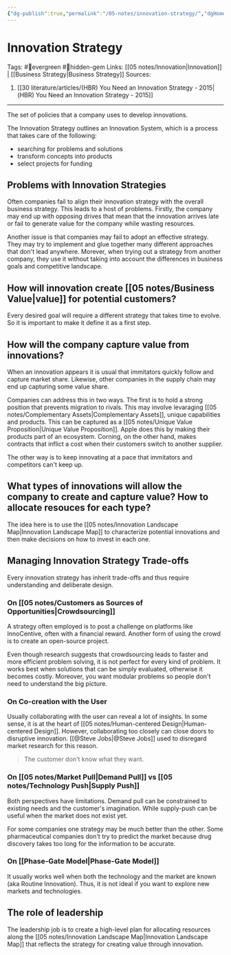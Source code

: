 ```yaml
---
{"dg-publish":true,"permalink":"/05-notes/innovation-strategy/","dgHomeLink":true,"dgPassFrontmatter":false}
---
```



# Innovation Strategy
Tags: #🌲evergreen #💎hidden-gem 
Links: [[05 notes/Innovation|Innovation]] | [[Business Strategy|Business Strategy]]
Sources: 
1. [[30 literature/articles/(HBR) You Need an Innovation Strategy - 2015|(HBR) You Need an Innovation Strategy - 2015]]
---
The set of policies that a company uses to develop innovations.

The Innovation Strategy outlines an Innovation System, which is a process that takes care of the following:
- searching for problems and solutions
- transform concepts into products
- select projects for funding

## Problems with Innovation Strategies
Often companies fail to align their innovation strategy with the overall business strategy. This leads to a host of problems. Firstly, the company may end up with opposing drives that mean that the innovation arrives late or fail to generate value for the company while wasting resources.

Another issue is that companies may fail to adopt an effective strategy. They may try to implement and glue together many different approaches that don't lead anywhere. Morever, when trying out a strategy from another company, they use it without taking into account the differences in business goals and competitive landscape.

## How will innovation create [[05 notes/Business Value|value]] for potential customers?
Every desired goal will require a different strategy that takes time to evolve. So it is important to make it define it as a first step.

## How will the company capture value from innovations?
When an innovation appears it is usual that immitators quickly follow and capture market share. Likewise, other companies in the supply chain may end up capturing some value share.

Companies can address this in two ways. The first is to hold a strong position that prevents migration to rivals. This may involve levaraging [[05 notes/Complementary Assets|Complementary Assets]], unique capabilities and products. This can be captured as a [[05 notes/Unique Value Proposition|Unique Value Proposition]]. Apple does this by making their products part of an ecosystem. Corning, on the other hand, makes contracts that inflict a cost when their customers switch to another supplier.

The other way is to keep innovating at a pace that immitators and competitors can't keep up.

## What types of innovations will allow the company to create and capture value? How to allocate resouces for each type?
The idea here is to use the [[05 notes/Innovation Landscape Map|Innovation Landscape Map]] to characterize potential innovations and then make decisions on how to invest in each one.

## Managing Innovation Strategy Trade-offs
Every innovation strategy has inherit trade-offs and thus require understanding and deliberate design.

### On [[05 notes/Customers as Sources of Opportunities|Crowdsourcing]]
A strategy often employed is to post a challenge on platforms like InnoCentive, often with a financial reward. Another form of using the crowd is to create an open-source project.

Even though research suggests that crowdsourcing leads to faster and more efficient problem solving, it is not perfect for every kind of problem. It works best when solutions that can be simply evaluated, otherwise it becomes costly. Moreover, you want modular problems so people don't need to understand the big picture.

### On Co-creation with the User
Usually collaborating with the user can reveal a lot of insights. In some sense, it is at the heart of [[05 notes/Human-centered Design|Human-centered Design]]. However, collaborating too closely can close doors to disruptive innovation. [[@Steve Jobs|@Steve Jobs]] used to disregard market research for this reason.

> The customer don't know what they want.

### On [[05 notes/Market Pull|Demand Pull]] vs [[05 notes/Technology Push|Supply Push]]
Both perspectives have limitations. Demand pull can be constrained to existing needs and the customer's imagination. While supply-push can be useful when the market does not exist yet.

For some companies one strategy may be much better than the other. Some pharmaceutical companies don't try to predict the market because drug discovery takes too long for the information to be accurate.

### On [[Phase-Gate Model|Phase-Gate Model]]
It usually works well when both the technology and the market are known (aka Routine Innovation). Thus, it is not ideal if you want to explore new markets and technologies.

## The role of leadership
The leadership job is to create a high-level plan for allocating resources along the [[05 notes/Innovation Landscape Map|Innovation Landscape Map]] that reflects the strategy for creating value through innovation.